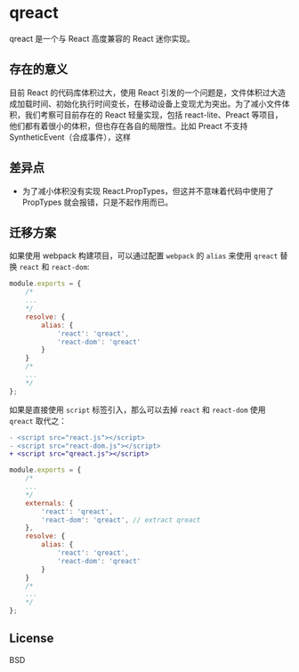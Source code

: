 # qreact

qreact 是一个与 React 高度兼容的 React 迷你实现。

## 存在的意义

目前 React 的代码库体积过大，使用 React 引发的一个问题是，文件体积过大造成加载时间、初始化执行时间变长，在移动设备上变现尤为突出。为了减小文件体积，我们考察可目前存在的 React 轻量实现，包括 react-lite、Preact 等项目，他们都有着很小的体积，但也存在各自的局限性。比如 Preact 不支持 SyntheticEvent（合成事件），这样

## 差异点

- 为了减小体积没有实现 React.PropTypes，但这并不意味着代码中使用了 PropTypes 就会报错，只是不起作用而已。

## 迁移方案

如果使用 webpack 构建项目，可以通过配置 `webpack` 的 `alias` 来使用 `qreact` 替换 `react` 和 `react-dom`:

```javascript
module.exports = {
    /*
    ...
    */
    resolve: {
        alias: {
            'react': 'qreact',
            'react-dom': 'qreact'
        }
    }
    /*
    ...
    */
};
```

如果是直接使用 `script` 标签引入，那么可以去掉 `react` 和 `react-dom` 使用 `qreact` 取代之：

```diff
- <script src="react.js"></script>
- <script src="react-dom.js"></script>
+ <script src="qreact.js"></script>
```

```javascript
module.exports = {
    /*
    ...
    */
    externals: {
        'react': 'qreact',
        'react-dom': 'qreact', // extract qreact
    },
    resolve: {
        alias: {
            'react': 'qreact',
            'react-dom': 'qreact'
        }
    }
    /*
    ...
    */
};
```


## License

BSD
